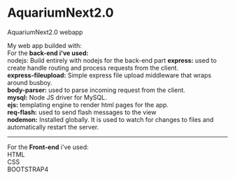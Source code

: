 # AquariumNext2.0
 AquariumNext2.0 webapp

My web app builded with:<br>
    For the <b>back-end i've used:</b> <br>																																																																																																															nodejs: Build entirely with nodejs for the back-end part
    <b>express:</b> used to create handle routing and process requests from the client.<br>
    <b>express-fileupload:</b> Simple express file upload middleware that wraps around busboy.<br>
    <b>body-parser:</b> used to parse incoming request from the client.<br>
    <b>mysql:</b> Node JS driver for MySQL.<br>
    <b>ejs:</b> templating engine to render html pages for the app.<br>
    <b>req-flash:</b> used to send flash messages to the view<br>
    <b>nodemon:</b> Installed globally. It is used to watch for changes to files and automatically restart the server.<br>
    <hr>
    For the <b>Front-end</b> i've used:<br>
    HTML<br>CSS<br>BOOTSTRAP4
